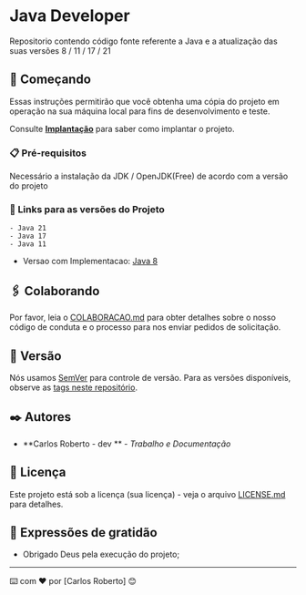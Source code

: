 # Java Developer

Repositorio contendo código fonte referente a Java e a atualização das suas versões 8 / 11 / 17 / 21

## 🚀 Começando

Essas instruções permitirão que você obtenha uma cópia do projeto em operação na sua máquina local para fins de desenvolvimento e teste.

Consulte **[Implantação](#-implanta%C3%A7%C3%A3o)** para saber como implantar o projeto.

### 📋 Pré-requisitos

Necessário a instalação da JDK / OpenJDK(Free) de acordo com a versão do projeto 

### 🔧 Links para as versões do Projeto

	- Java 21
	- Java 17
	- Java 11
  - Versao com Implementacao:  [Java 8](https://github.com/CarlosRobertoMedeiros/repo-java-developer/tree/main/Java%208)

## 🖇️ Colaborando

Por favor, leia o [COLABORACAO.md](https://gist.github.com/usuario/linkParaInfoSobreContribuicoes) para obter detalhes sobre o nosso código de conduta e o processo para nos enviar pedidos de solicitação.

## 📌 Versão

Nós usamos [SemVer](http://semver.org/) para controle de versão. Para as versões disponíveis, observe as [tags neste repositório](https://github.com/suas/tags/do/projeto). 

## ✒️ Autores

* **Carlos Roberto - dev ** - *Trabalho e Documentação*


## 📄 Licença

Este projeto está sob a licença (sua licença) - veja o arquivo [LICENSE.md](https://github.com/usuario/projeto/licenca) para detalhes.

## 🎁 Expressões de gratidão

* Obrigado Deus pela execução do projeto;

---
⌨️ com ❤️ por [Carlos Roberto] 😊
